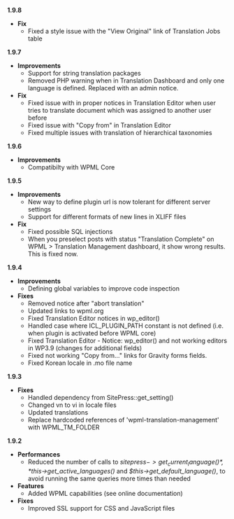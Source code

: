 **1.9.8**

* **Fix**
	* Fixed a style issue with the "View Original" link of Translation Jobs table
	
**1.9.7**

* **Improvements**
	* Support for string translation packages 
	* Removed PHP warning when in Translation Dashboard and only one language is defined. Replaced with an admin notice.
* **Fix**
	* Fixed issue with in proper notices in Translation Editor when user tries to translate document which was assigned to another user before
	* Fixed issue with "Copy from" in Translation Editor 
	* Fixed multiple issues with translation of hierarchical taxonomies

**1.9.6**

* **Improvements**
	* Compatibilty with WPML Core

**1.9.5**

* **Improvements**
    * New way to define plugin url is now tolerant for different server settings
	* Support for different formats of new lines in XLIFF files
* **Fix**
    * Fixed possible SQL injections
    * When you preselect posts with status "Translation Complete" on WPML > Translation Management dashboard, it show wrong results. This is fixed now. 

**1.9.4**

* **Improvements**
	* Defining global variables to improve code inspection
* **Fixes**
	* Removed notice after "abort translation"
	* Updated links to wpml.org
	* Fixed Translation Editor notices in wp_editor()
	* Handled case where ICL_PLUGIN_PATH constant is not defined (i.e. when plugin is activated before WPML core)
	* Fixed Translation Editor - Notice: wp_editor() and not working editors in WP3.9 (changes for additional fields)
	* Fixed not working "Copy from..." links for Gravity forms fields.
	* Fixed Korean locale in .mo file name

**1.9.3**

* **Fixes**
	* Handled dependency from SitePress::get_setting()
	* Changed vn to vi in locale files
	* Updated translations
	* Replace hardcoded references of 'wpml-translation-management' with WPML_TM_FOLDER

**1.9.2**

* **Performances**
	* Reduced the number of calls to *$sitepress->get_current_language()*, *$this->get_active_languages()* and *$this->get_default_language()*, to avoid running the same queries more times than needed
* **Features**
	* Added WPML capabilities (see online documentation)
* **Fixes**
	* Improved SSL support for CSS and JavaScript files
